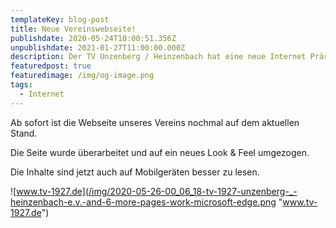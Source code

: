 ```yaml
---
templateKey: blog-post
title: Neue Vereinswebseite!
publishdate: 2020-05-24T10:00:51.356Z
unpublishdate: 2021-01-27T11:00:00.000Z
description: Der TV Unzenberg / Heinzenbach hat eine neue Internet Präsenz!
featuredpost: true
featuredimage: /img/og-image.png
tags:
  - Internet
---
```

Ab sofort ist die Webseite unseres Vereins nochmal auf dem aktuellen Stand.

Die Seite wurde überarbeitet und auf ein neues Look & Feel umgezogen.

Die Inhalte sind jetzt auch auf Mobilgeräten besser zu lesen.

![www.tv-1927.de](/img/2020-05-26-00_06_18-tv-1927-unzenberg-_-heinzenbach-e.v.-and-6-more-pages-work-microsoft​-edge.png "www.tv-1927.de")